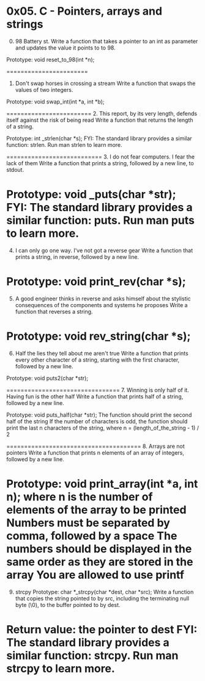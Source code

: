 0x05. C - Pointers, arrays and strings
===================
0. 98 Battery st.
Write a function that takes a pointer to an int as parameter and updates the value it points to to 98.

Prototype: void reset_to_98(int *n);

=======================
1. Don't swap horses in crossing a stream
Write a function that swaps the values of two integers.

Prototype: void swap_int(int *a, int *b);

========================
2. This report, by its very length, defends itself against the risk of being read
Write a function that returns the length of a string.

Prototype: int _strlen(char *s);
FYI: The standard library provides a similar function: strlen. Run man strlen to learn more.

===========================
3. I do not fear computers. I fear the lack of them
Write a function that prints a string, followed by a new line, to stdout.

Prototype: void _puts(char *str);
FYI: The standard library provides a similar function: puts. Run man puts to learn more.
===========================
4. I can only go one way. I've not got a reverse gear
Write a function that prints a string, in reverse, followed by a new line.

Prototype: void print_rev(char *s);
===============================
5. A good engineer thinks in reverse and asks himself about the stylistic consequences of the components and systems he proposes
Write a function that reverses a string.

Prototype: void rev_string(char *s);
================================
6. Half the lies they tell about me aren't true
Write a function that prints every other character of a string, starting with the first character, followed by a new line.

Prototype: void puts2(char *str);

================================
7. Winning is only half of it. Having fun is the other half
Write a function that prints half of a string, followed by a new line.

Prototype: void puts_half(char *str);
The function should print the second half of the string
If the number of characters is odd, the function should print the last n characters of the string, where n = (length_of_the_string - 1) / 2

======================================
8. Arrays are not pointers
Write a function that prints n elements of an array of integers, followed by a new line.

Prototype: void print_array(int *a, int n);
where n is the number of elements of the array to be printed
Numbers must be separated by comma, followed by a space
The numbers should be displayed in the same order as they are stored in the array
You are allowed to use printf
======================================
9. strcpy
Prototype: char *_strcpy(char *dest, char *src);
Write a function that copies the string pointed to by src, including the terminating null byte (\0), to the buffer pointed to by dest.

Return value: the pointer to dest
FYI: The standard library provides a similar function: strcpy. Run man strcpy to learn more.
=======================================

